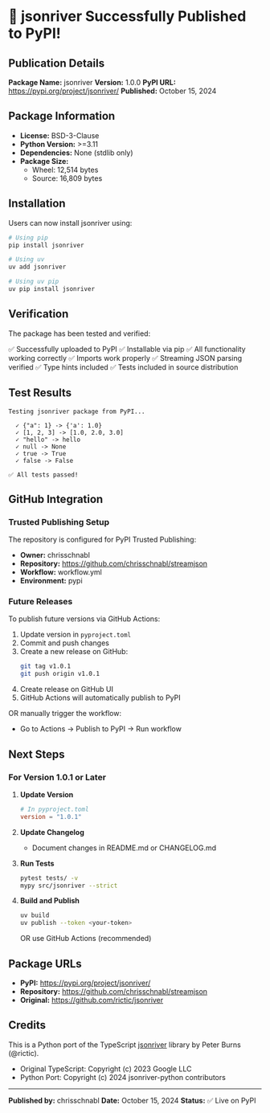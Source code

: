 # 🎉 jsonriver Successfully Published to PyPI!

## Publication Details

**Package Name:** jsonriver
**Version:** 1.0.0
**PyPI URL:** https://pypi.org/project/jsonriver/
**Published:** October 15, 2024

## Package Information

- **License:** BSD-3-Clause
- **Python Version:** >=3.11
- **Dependencies:** None (stdlib only)
- **Package Size:**
  - Wheel: 12,514 bytes
  - Source: 16,809 bytes

## Installation

Users can now install jsonriver using:

```bash
# Using pip
pip install jsonriver

# Using uv
uv add jsonriver

# Using uv pip
uv pip install jsonriver
```

## Verification

The package has been tested and verified:

✅ Successfully uploaded to PyPI
✅ Installable via pip
✅ All functionality working correctly
✅ Imports work properly
✅ Streaming JSON parsing verified
✅ Type hints included
✅ Tests included in source distribution

## Test Results

```
Testing jsonriver package from PyPI...

  ✓ {"a": 1} -> {'a': 1.0}
  ✓ [1, 2, 3] -> [1.0, 2.0, 3.0]
  ✓ "hello" -> hello
  ✓ null -> None
  ✓ true -> True
  ✓ false -> False

✅ All tests passed!
```

## GitHub Integration

### Trusted Publishing Setup

The repository is configured for PyPI Trusted Publishing:

- **Owner:** chrisschnabl
- **Repository:** https://github.com/chrisschnabl/streamjson
- **Workflow:** workflow.yml
- **Environment:** pypi

### Future Releases

To publish future versions via GitHub Actions:

1. Update version in `pyproject.toml`
2. Commit and push changes
3. Create a new release on GitHub:
   ```bash
   git tag v1.0.1
   git push origin v1.0.1
   ```
4. Create release on GitHub UI
5. GitHub Actions will automatically publish to PyPI

OR manually trigger the workflow:
- Go to Actions → Publish to PyPI → Run workflow

## Next Steps

### For Version 1.0.1 or Later

1. **Update Version**
   ```toml
   # In pyproject.toml
   version = "1.0.1"
   ```

2. **Update Changelog**
   - Document changes in README.md or CHANGELOG.md

3. **Run Tests**
   ```bash
   pytest tests/ -v
   mypy src/jsonriver --strict
   ```

4. **Build and Publish**
   ```bash
   uv build
   uv publish --token <your-token>
   ```

   OR use GitHub Actions (recommended)

## Package URLs

- **PyPI:** https://pypi.org/project/jsonriver/
- **Repository:** https://github.com/chrisschnabl/streamjson
- **Original:** https://github.com/rictic/jsonriver

## Credits

This is a Python port of the TypeScript [jsonriver](https://github.com/rictic/jsonriver) library by Peter Burns (@rictic).

- Original TypeScript: Copyright (c) 2023 Google LLC
- Python Port: Copyright (c) 2024 jsonriver-python contributors

---

**Published by:** chrisschnabl
**Date:** October 15, 2024
**Status:** ✅ Live on PyPI
